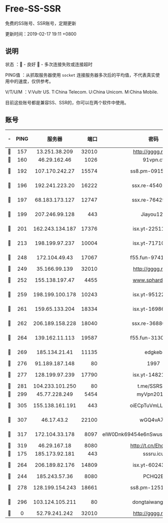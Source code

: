 # Free-SS-SSR

免费的SS账号、SSR账号，定期更新

更新时间：2019-02-17 19:11 +0800

## 说明

状态     ：🙂 - 良好 🙁 - 多次连接失败或连接超时

PING值   ：从抓取服务器使用 `socket` 连接服务器多次后的平均值，不代表真实使用中的速度，仅供参考。

V/T/U/M  ：V:Vultr US. T:China Telecom. U:China Unicom. M:China Mobile.

目前这些账号都是兼容SS、SSR的，你可以在两个软件中使用。

## 账号

|-|PING|服务器|端口|密码|加密方式|区域|V/T/U/M|
|:----:|:----:|:-----:|-----:|:----:|:----:|:----:|:----:|
|🙂|157|13.251.38.209|32010|http://gggg.rocks|chacha20|SG|9↑/10↑/10↑/10↑|
|🙂|160|46.29.162.46|1026|91vpn.cf|rc4-md5|RU|10↑/8↑/10↑/10↑|
|🙂|192|107.170.242.27|15574|ss8.pm-09158696|aes-256-cfb|US|10↑/10↑/10↑/10↑|
|🙂|196|192.241.223.20|16222|ssx.re-45401447|aes-256-cfb|US|10↑/10↑/10↑/10↑|
|🙂|197|68.183.173.127|12747|ssx.re-76429621|aes-256-cfb|US|10↑/10↑/10↑/10↑|
|🙂|199|207.246.99.128|443|Jiayou123|aes-256-cfb|US|7↑/10↑/10↑/10↑|
|🙂|201|162.243.134.187|17376|isx.yt-22511137|aes-256-cfb|US|9↑/10↑/10↑/10↑|
|🙂|213|198.199.97.237|10004|isx.yt-71710989|aes-256-cfb|US|9↑/10↑/10↑/10↑|
|🙂|248|172.104.49.43|17067|f55.fun-97414411|aes-256-cfb|SG|10↑/10↑/10↑/10↑|
|🙂|249|35.166.99.139|32010|http://gggg.rocks|chacha20|US|10↑/10↑/10↑/10↑|
|🙂|252|155.138.197.47|4455|www.sphard.com|aes-256-cfb|US|10↑/10↑/10↑/10↑|
|🙂|259|198.199.100.178|10243|isx.yt-95122383|aes-256-cfb|US|9↑/10↑/10↑/10↑|
|🙂|261|159.65.133.204|18334|isx.yt-16986741|aes-256-cfb|SG|9↑/10↑/10↑/10↑|
|🙂|262|206.189.158.228|18040|ssx.re-36880282|aes-256-cfb|SG|10↑/10↑/10↑/10↑|
|🙂|264|139.162.11.113|19587|f55.fun-31300313|aes-256-cfb|SG|10↑/10↑/10↑/10↑|
|🙂|269|185.134.21.41|11135|edgkeb|aes-256-cfb|GB|10↑/9↑/9↑/9↑|
|🙂|276|91.189.187.148|80|1997|chacha20|US|10↑/10↑/10↑/10↑|
|🙂|277|128.199.97.239|17790|isx.yt-14821817|aes-256-cfb|SG|9↑/10↑/10↑/10↑|
|🙂|281|104.233.101.250|80|t.me/SSRSUB|rc4-md5|CA|10↑/10↑/10↑/10↑|
|🙂|299|45.77.228.249|5454|myVpn2019[]|rc4-md5|GB|10↑/10↑/10↑/10↑|
|🙂|305|155.138.161.191|443|oiECpTuVmLLxk4Ts|aes-256-cfb|US|10↑/10↑/10↑/10↑|
|🙂|307|46.17.43.2|22100|wGQ4vA7D|aes-256-gcm|RU|5↑/10↑/10↑/10↑|
|🙂|317|172.104.33.178|8097|eIW0Dnk69454e6nSwuspv9DmS201tQ0D|aes-256-cfb|SG|10↑/10↑/10↑/10↑|
|🙂|319|46.29.167.18|8080|http://t.cn/EhdmTxe|rc4-md5|RU|10↑/10↑/10↑/10↑|
|🙂|175|185.173.92.181|443|sssru.icu|rc4-md5|RU|9↑/10↑/10↑/9↑|
|🙂|264|206.189.82.176|14809|isx.yt-60243867|aes-256-cfb|SG|9↑/10↑/10↑/10↑|
|🙂|244|185.243.57.36|8080|PCHQ2E|rc4-md5|US|9↑/9↑/9↑/10↑|
|🙂|278|128.199.154.243|18661|ss8.pm-12519493|aes-256-cfb|SG|10↑/10↑/10↑/10↑|
|🙂|296|103.124.105.211|80|dongtaiwang.com|aes-256-cfb|US|9↑/10↑/10↑/10↑|
|🙁|0|52.79.241.242|32010|http://gggg.rocks|chacha20|KR|8↑/9↑/10↑/9↑|
